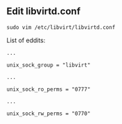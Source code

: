 ## Edit libvirtd.conf
```
sudo vim /etc/libvirt/libvirtd.conf 
```
List of eddits:

```
...

unix_sock_group = "libvirt"

...

unix_sock_ro_perms = "0777"

...

unix_sock_rw_perms = "0770"

```
